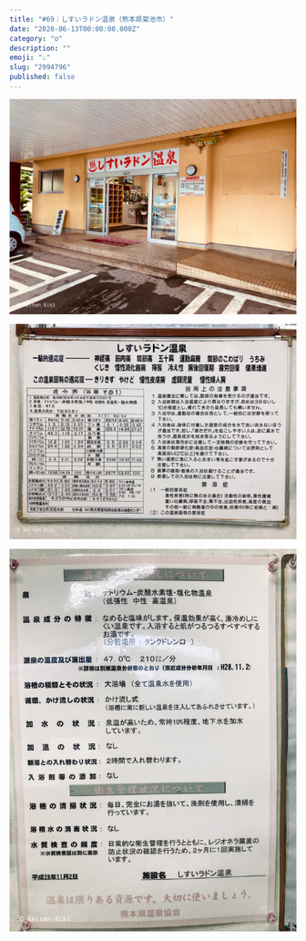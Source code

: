 ```yaml
---
title: "#69｜しすいラドン温泉（熊本県菊池市）"
date: "2020-06-13T00:00:00.000Z"
category: "o"
description: ""
emoji: "♨️"
slug: "2994796"
published: false
---
```


![♨](01.jpg)

![♨](02.jpg)

![♨](03.jpg)
